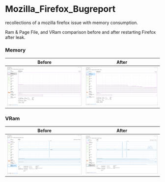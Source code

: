# Mozilla_Firefox_Bugreport
 recollections of a mozilla firefox issue with memory consumption.  
 
 Ram & Page File, and VRam comparison before and after restarting Firefox after leak.  
 
 
 ### Memory
| Before          | After           |
|-----------------|-----------------|
| ![Memory Before](imgs/memory.png) | ![Memory After](imgs/memory_after.png) |

### VRam
| Before          | After           |
|-----------------|-----------------|
| ![VRam Before](imgs/vram.png) | ![VRam After](imgs/vram_after.png) |

